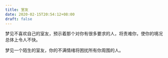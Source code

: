 ```yaml
---
title: 室友
date: 2020-02-15T20:54:12+08:00
draft: false
---
```


梦见不喜欢自己的室友，预示着那个对你有很多要求的人，将责难你，使你的境况总体上令人不快。

梦见一个陌生的室友，你的不满情绪将困扰所有你周围的人。

